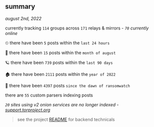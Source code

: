 
## summary
_august 2nd, 2022_

currently tracking `114` groups across `171` relays & mirrors - _`70` currently online_

⏲ there have been `5` posts within the `last 24 hours`

🦈 there have been `15` posts within the `month of august`

🪐 there have been `739` posts within the `last 90 days`

🏚 there have been `2111` posts within the `year of 2022`

🦕 there have been `4397` posts `since the dawn of ransomwatch`

there are `55` custom parsers indexing posts

_`20` sites using v2 onion services are no longer indexed - [support.torproject.org](https://support.torproject.org/onionservices/v2-deprecation/)_

> see the project [README](https://github.com/joshhighet/ransomwatch#ransomwatch--) for backend technicals
